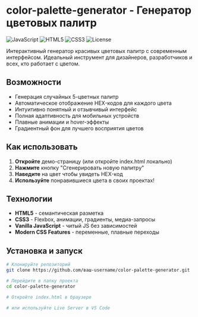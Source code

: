 # color-palette-generator - Генератор цветовых палитр

![JavaScript](https://img.shields.io/badge/JavaScript-ES6+-yellow.svg)
![HTML5](https://img.shields.io/badge/HTML5-HTML5-orange.svg)
![CSS3](https://img.shields.io/badge/CSS3-CSS3-blue.svg)
![License](https://img.shields.io/badge/License-MIT-green.svg)

Интерактивный генератор красивых цветовых палитр с современным интерфейсом. Идеальный инструмент для дизайнеров, разработчиков и всех, кто работает с цветом.

## Возможности

- Генерация случайных 5-цветных палитр
- Автоматическое отображение HEX-кодов для каждого цвета
- Интуитивно понятный и отзывчивый интерфейс
- Полная адаптивность для мобильных устройств
- Плавные анимации и hover-эффекты
- Градиентный фон для лучшего восприятия цветов

## Как использовать

1. **Откройте** демо-страницу (или откройте index.html локально)
2. **Нажмите** кнопку "Сгенерировать новую палитру"
3. **Наведите** на цвет чтобы увидеть HEX-код
4. **Используйте** понравившиеся цвета в своих проектах!

## Технологии

- **HTML5** - семантическая разметка
- **CSS3** - Flexbox, анимации, градиенты, медиа-запросы
- **Vanilla JavaScript** - читый JS без зависимостей
- **Modern CSS Features** - переменные, плавные переходы

## Установка и запуск

```bash
# Клонируйте репозиторий
git clone https://github.com/ваш-username/color-palette-generator.git

# Перейдите в папку проекта
cd color-palette-generator

# Откройте index.html в браузере

# или используйте Live Server в VS Code

